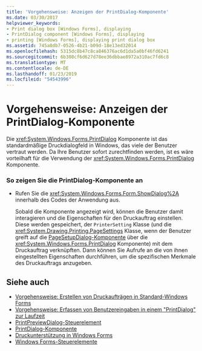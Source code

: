 ```yaml
---
title: 'Vorgehensweise: Anzeigen der PrintDialog-Komponente'
ms.date: 03/30/2017
helpviewer_keywords:
- Print dialog box [Windows Forms], displaying
- PrintDialog component [Windows Forms], displaying
- printing [Windows Forms], displaying print dialog box
ms.assetid: 745a8db7-0526-4b21-b09d-18e13ed32014
ms.openlocfilehash: 5315dc8b47c8ca846376ac6d1da5a0bf46fd6241
ms.sourcegitcommit: 6b308cf6d627d78ee36dbbae8972a310ac7fd6c8
ms.translationtype: MT
ms.contentlocale: de-DE
ms.lasthandoff: 01/23/2019
ms.locfileid: "54543996"
---
```

# <a name="how-to-display-the-printdialog-component"></a>Vorgehensweise: Anzeigen der PrintDialog-Komponente
Die <xref:System.Windows.Forms.PrintDialog> Komponente ist das standardmäßige Druckdialogfeld in Windows, das viele der Benutzer vertraut werden. Da Ihre Benutzer sofort zurechtfinden werden, ist es wäre vorteilhaft für die Verwendung der <xref:System.Windows.Forms.PrintDialog> Komponente.  
  
### <a name="to-display-the-printdialog-component"></a>So zeigen Sie die PrintDialog-Komponente an  
  
-   Rufen Sie die <xref:System.Windows.Forms.Form.ShowDialog%2A> innerhalb des Codes der Anwendung aus.  
  
     Sobald die Komponente angezeigt wird, können die Benutzer damit interagieren und die Eigenschaften für den Druckauftrag einstellen. Diese werden gespeichert, der <!--zz <xref:System.Drawing.Printing.PrinterSetting>--> `PrinterSetting` Klasse (und die <xref:System.Drawing.Printing.PageSettings> Klasse, wenn der Benutzer greift auf die [PageSetupDialog-Komponente](../../../../docs/framework/winforms/controls/pagesetupdialog-component-windows-forms.md) über die <xref:System.Windows.Forms.PrintDialog> Komponente) mit dem Druckauftrag verknüpften. Dann können Sie Aufrufe an die von ihnen eingestellten Eigenschaften durchführen, um die spezifischen Merkmale des Druckauftrags anzugeben.  
  
## <a name="see-also"></a>Siehe auch
- [Vorgehensweise: Erstellen von Druckaufträgen in Standard-Windows Forms](../../../../docs/framework/winforms/advanced/how-to-create-standard-windows-forms-print-jobs.md)
- [Vorgehensweise: Erfassen von Benutzereingaben in einem "PrintDialog" zur Laufzeit](../../../../docs/framework/winforms/advanced/how-to-capture-user-input-from-a-printdialog-at-run-time.md)
- [PrintPreviewDialog-Steuerelement](../../../../docs/framework/winforms/controls/printpreviewdialog-control-windows-forms.md)
- [PrintDialog-Komponente](../../../../docs/framework/winforms/controls/printdialog-component-windows-forms.md)
- [Druckunterstützung in Windows Forms](../../../../docs/framework/winforms/advanced/windows-forms-print-support.md)
- [Windows Forms-Steuerelemente](../../../../docs/framework/winforms/controls/index.md)
